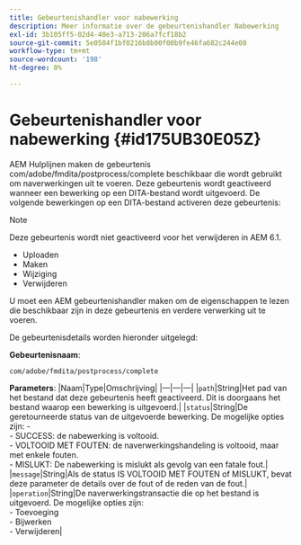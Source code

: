 ```yaml
---
title: Gebeurtenishandler voor nabewerking
description: Meer informatie over de gebeurtenishandler Nabewerking
exl-id: 3b105ff5-02d4-40e3-a713-206a7fcf18b2
source-git-commit: 5e0584f1bf0216b8b00f00b9fe46fa682c244e08
workflow-type: tm+mt
source-wordcount: '198'
ht-degree: 0%

---
```


# Gebeurtenishandler voor nabewerking {#id175UB30E05Z}

AEM Hulplijnen maken de gebeurtenis com/adobe/fmdita/postprocess/complete beschikbaar die wordt gebruikt om naverwerkingen uit te voeren. Deze gebeurtenis wordt geactiveerd wanneer een bewerking op een DITA-bestand wordt uitgevoerd. De volgende bewerkingen op een DITA-bestand activeren deze gebeurtenis:

>[!NOTE]
>
> Deze gebeurtenis wordt niet geactiveerd voor het verwijderen in AEM 6.1.

- Uploaden
- Maken
- Wijziging
- Verwijderen

U moet een AEM gebeurtenishandler maken om de eigenschappen te lezen die beschikbaar zijn in deze gebeurtenis en verdere verwerking uit te voeren.

De gebeurtenisdetails worden hieronder uitgelegd:

**Gebeurtenisnaam**:

```
com/adobe/fmdita/postprocess/complete 
```

**Parameters**: |Naam|Type|Omschrijving| |—|—|—| |`path`|String|Het pad van het bestand dat deze gebeurtenis heeft geactiveerd. Dit is doorgaans het bestand waarop een bewerking is uitgevoerd.| |`status`|String|De geretourneerde status van de uitgevoerde bewerking. De mogelijke opties zijn: - <br>- SUCCESS: de nabewerking is voltooid. <br>- VOLTOOID MET FOUTEN: de naverwerkingshandeling is voltooid, maar met enkele fouten. <br>- MISLUKT: De nabewerking is mislukt als gevolg van een fatale fout.| |`message`|String|Als de status IS VOLTOOID MET FOUTEN of MISLUKT, bevat deze parameter de details over de fout of de reden van de fout.| |`operation`|String|De naverwerkingstransactie die op het bestand is uitgevoerd. De mogelijke opties zijn:<br>- Toevoeging <br>- Bijwerken <br>- Verwijderen|
